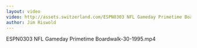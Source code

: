 ```yaml
---
layout: video
video: http://assets.switzerland.com/ESPN0303 NFL Gameday Primetime Boardwalk-30-1995.mp4
author: Jim Riswold
---
```

ESPN0303 NFL Gameday Primetime Boardwalk-30-1995.mp4
